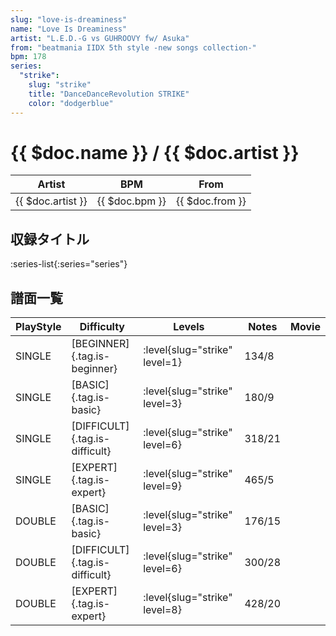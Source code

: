 ```yaml
---
slug: "love-is-dreaminess"
name: "Love Is Dreaminess"
artist: "L.E.D.-G vs GUHROOVY fw/ Asuka"
from: "beatmania IIDX 5th style -new songs collection-"
bpm: 178
series:
  "strike":
    slug: "strike"
    title: "DanceDanceRevolution STRIKE"
    color: "dodgerblue"
---
```


# {{ $doc.name }} / {{ $doc.artist }}

|Artist|BPM|From|
|------|---|----|
|{{ $doc.artist }}|{{ $doc.bpm }}|{{ $doc.from }}|

## 収録タイトル

:series-list{:series="series"}

## 譜面一覧

|PlayStyle|Difficulty|Levels|Notes|Movie|
|---------|----------|------|-----|-----|
|SINGLE|[BEGINNER]{.tag.is-beginner}|:level{slug="strike" level=1}|134/8||
|SINGLE|[BASIC]{.tag.is-basic}|:level{slug="strike" level=3}|180/9||
|SINGLE|[DIFFICULT]{.tag.is-difficult}|:level{slug="strike" level=6}|318/21||
|SINGLE|[EXPERT]{.tag.is-expert}|:level{slug="strike" level=9}|465/5||
|DOUBLE|[BASIC]{.tag.is-basic}|:level{slug="strike" level=3}|176/15||
|DOUBLE|[DIFFICULT]{.tag.is-difficult}|:level{slug="strike" level=6}|300/28||
|DOUBLE|[EXPERT]{.tag.is-expert}|:level{slug="strike" level=8}|428/20||
